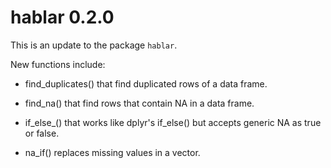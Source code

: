 # hablar 0.2.0

This is an update to the package `hablar`.

New functions include:

* find_duplicates() that find duplicated rows of a data frame.

* find_na() that find rows that contain NA in a data frame.

* if_else_() that works like dplyr's if_else() but accepts generic NA as true or false.

* na_if() replaces missing values in a vector.
